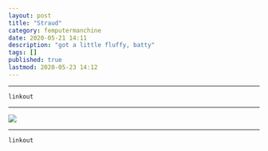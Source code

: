 ```yaml
---
layout: post
title: "Straud"
category: femputermanchine
date: 2020-05-21 14:11
description: "got a little fluffy, batty"
tags: []
published: true
lastmod: 2020-05-23 14:12
---
```


*****

`linkout`

*****

<img src="{{ site.url }}/assets/img/ca10.jpg" />


*****
`linkout`
